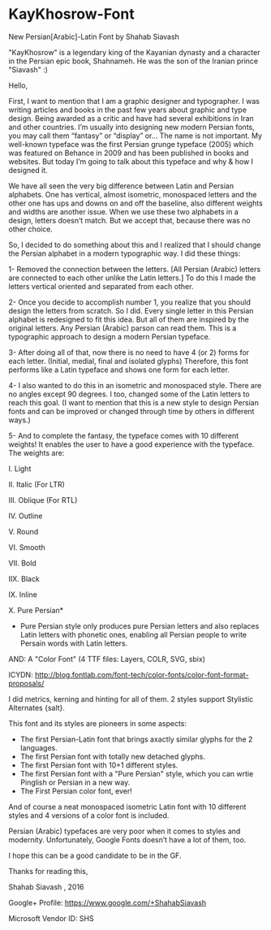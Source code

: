 # KayKhosrow-Font
New Persian[Arabic]-Latin Font by Shahab Siavash

"KayKhosrow" is a legendary king of the Kayanian dynasty and a character in the Persian epic book, Shahnameh. He was the son of the Iranian prince "Siavash" :)


Hello,

First, I want to mention that I am a graphic designer and typographer. I was writing articles and books in the past few years about graphic and type design. Being awarded as a critic and have had several exhibitions in Iran and other countries. I’m usually into designing new modern Persian fonts, you may call them “fantasy” or “display” or… The name is not important. My well-known typeface was the first Persian grunge typeface (2005) which was featured on Behance in 2009 and has been published in books and websites.
But today I’m going to talk about this typeface and why & how I designed it.

We have all seen the very big difference between Latin and Persian alphabets. One has vertical, almost isometric, monospaced letters and the other one has ups and downs on and off the baseline, also different weights and widths are another issue. When we use these two alphabets in a design, letters doesn’t match. But we accept that, because there was no other choice.

So, I decided to do something about this and I realized that I should change the Persian alphabet in a modern typographic way. I did these things:

1- Removed the connection between the letters. [All Persian (Arabic) letters are connected to each other unlike the Latin letters.] To do this I made the letters vertical oriented and separated from each other.

2- Once you decide to accomplish number 1, you realize that you should design the letters from scratch. So I did. Every single letter in this Persian alphabet is redesigned to fit this idea. But all of them are inspired by the original letters. Any Persian (Arabic) parson can read them. This is a typographic approach to design a modern Persian typeface.

3- After doing all of that, now there is no need to have 4 (or 2) forms for each letter. (Initial, medial, final and isolated glyphs) Therefore, this font performs like a Latin typeface and shows one form for each letter.

4- I also wanted to do this in an isometric and monospaced style. There are no angles except 90 degrees. I too, changed some of the Latin letters to reach this goal. (I want to mention that this is a new style to design Persian fonts and can be improved or changed through time by others in different ways.)

5- And to complete the fantasy, the typeface comes with 10 different weights! It enables the user to have a good experience with the typeface. The weights are:

I. Light 

II. Italic (For LTR)

III. Oblique (For RTL)

IV. Outline 

V. Round

VI. Smooth

VII. Bold

IIX. Black

IX. Inline

X. Pure Persian*

* Pure Persian style only produces pure Persian letters and also replaces Latin letters with phonetic ones, enabling all Persian people to write Persain words with Latin letters.

AND: A "Color Font" (4 TTF files: Layers, COLR, SVG, sbix)

ICYDN: http://blog.fontlab.com/font-tech/color-fonts/color-font-format-proposals/

I did metrics, kerning and hinting for all of them. 2 styles support Stylistic Alternates {salt}.

This font and its styles are pioneers in some aspects:

- The first Persian-Latin font that brings axactly similar glyphs for the 2 languages.
- The first Persian font with totally new detached glyphs. 
- The first Persian font with 10+1 different styles.
- The first Persian font with a "Pure Persian" style, which you can wrtie Pinglish or Persian in a new way.
- The First Persian color font, ever!

And of course a neat monospaced isometric Latin font with 10 different styles and 4 versions of a color font is included.

Persian (Arabic) typefaces are very poor when it comes to styles and modernity. Unfortunately, Google Fonts doesn’t have a lot of them, too.

I hope this can be a good candidate to be in the GF.

Thanks for reading this,

Shahab Siavash , 2016

Google+ Profile: 
https://www.google.com/+ShahabSiavash

Microsoft Vendor ID: SHS

